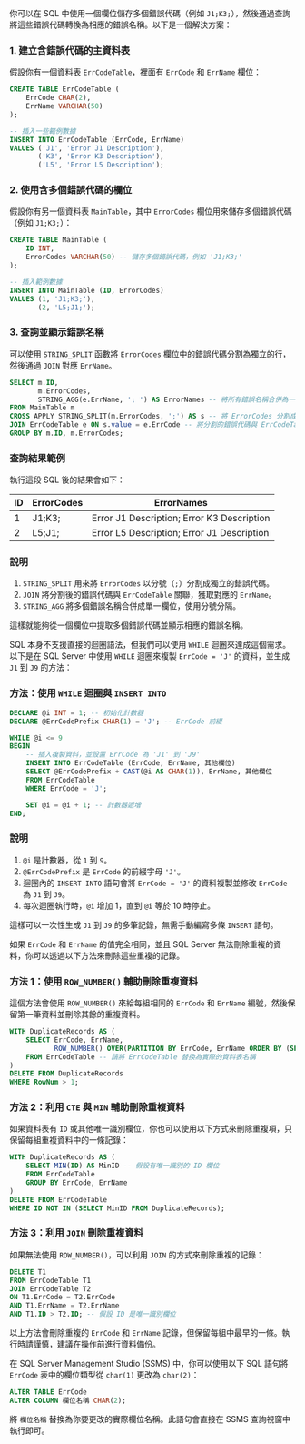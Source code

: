 你可以在 SQL 中使用一個欄位儲存多個錯誤代碼（例如 `J1;K3;`），然後通過查詢將這些錯誤代碼轉換為相應的錯誤名稱。以下是一個解決方案：

### 1. 建立含錯誤代碼的主資料表
假設你有一個資料表 `ErrCodeTable`，裡面有 `ErrCode` 和 `ErrName` 欄位：

```sql
CREATE TABLE ErrCodeTable (
    ErrCode CHAR(2),
    ErrName VARCHAR(50)
);

-- 插入一些範例數據
INSERT INTO ErrCodeTable (ErrCode, ErrName)
VALUES ('J1', 'Error J1 Description'),
       ('K3', 'Error K3 Description'),
       ('L5', 'Error L5 Description');
```

### 2. 使用含多個錯誤代碼的欄位
假設你有另一個資料表 `MainTable`，其中 `ErrorCodes` 欄位用來儲存多個錯誤代碼（例如 `J1;K3;`）：

```sql
CREATE TABLE MainTable (
    ID INT,
    ErrorCodes VARCHAR(50) -- 儲存多個錯誤代碼，例如 'J1;K3;'
);

-- 插入範例數據
INSERT INTO MainTable (ID, ErrorCodes)
VALUES (1, 'J1;K3;'),
       (2, 'L5;J1;');
```

### 3. 查詢並顯示錯誤名稱
可以使用 `STRING_SPLIT` 函數將 `ErrorCodes` 欄位中的錯誤代碼分割為獨立的行，然後通過 `JOIN` 對應 `ErrName`。

```sql
SELECT m.ID,
       m.ErrorCodes,
       STRING_AGG(e.ErrName, '; ') AS ErrorNames -- 將所有錯誤名稱合併為一個欄位
FROM MainTable m
CROSS APPLY STRING_SPLIT(m.ErrorCodes, ';') AS s -- 將 ErrorCodes 分割成單獨的錯誤代碼
JOIN ErrCodeTable e ON s.value = e.ErrCode -- 將分割的錯誤代碼與 ErrCodeTable 關聯
GROUP BY m.ID, m.ErrorCodes;
```

### 查詢結果範例
執行這段 SQL 後的結果會如下：

| ID  | ErrorCodes | ErrorNames                        |
|-----|------------|-----------------------------------|
| 1   | J1;K3;     | Error J1 Description; Error K3 Description |
| 2   | L5;J1;     | Error L5 Description; Error J1 Description |

### 說明
1. `STRING_SPLIT` 用來將 `ErrorCodes` 以分號（`;`）分割成獨立的錯誤代碼。
2. `JOIN` 將分割後的錯誤代碼與 `ErrCodeTable` 關聯，獲取對應的 `ErrName`。
3. `STRING_AGG` 將多個錯誤名稱合併成單一欄位，使用分號分隔。

這樣就能夠從一個欄位中提取多個錯誤代碼並顯示相應的錯誤名稱。

SQL 本身不支援直接的迴圈語法，但我們可以使用 `WHILE` 迴圈來達成這個需求。以下是在 SQL Server 中使用 `WHILE` 迴圈來複製 `ErrCode = 'J'` 的資料，並生成 `J1` 到 `J9` 的方法：

### 方法：使用 `WHILE` 迴圈與 `INSERT INTO`

```sql
DECLARE @i INT = 1; -- 初始化計數器
DECLARE @ErrCodePrefix CHAR(1) = 'J'; -- ErrCode 前綴

WHILE @i <= 9
BEGIN
    -- 插入複製資料，並設置 ErrCode 為 'J1' 到 'J9'
    INSERT INTO ErrCodeTable (ErrCode, ErrName, 其他欄位)
    SELECT @ErrCodePrefix + CAST(@i AS CHAR(1)), ErrName, 其他欄位
    FROM ErrCodeTable
    WHERE ErrCode = 'J';

    SET @i = @i + 1; -- 計數器遞增
END;
```

### 說明
1. `@i` 是計數器，從 `1` 到 `9`。
2. `@ErrCodePrefix` 是 `ErrCode` 的前綴字母 `'J'`。
3. 迴圈內的 `INSERT INTO` 語句會將 `ErrCode = 'J'` 的資料複製並修改 `ErrCode` 為 `J1` 到 `J9`。
4. 每次迴圈執行時，`@i` 增加 1，直到 `@i` 等於 10 時停止。

這樣可以一次性生成 `J1` 到 `J9` 的多筆記錄，無需手動編寫多條 `INSERT` 語句。

如果 `ErrCode` 和 `ErrName` 的值完全相同，並且 SQL Server 無法刪除重複的資料，你可以透過以下方法來刪除這些重複的記錄。

### 方法 1：使用 `ROW_NUMBER()` 輔助刪除重複資料

這個方法會使用 `ROW_NUMBER()` 來給每組相同的 `ErrCode` 和 `ErrName` 編號，然後保留第一筆資料並刪除其餘的重複資料。

```sql
WITH DuplicateRecords AS (
    SELECT ErrCode, ErrName,
           ROW_NUMBER() OVER(PARTITION BY ErrCode, ErrName ORDER BY (SELECT NULL)) AS RowNum
    FROM ErrCodeTable -- 請將 ErrCodeTable 替換為實際的資料表名稱
)
DELETE FROM DuplicateRecords
WHERE RowNum > 1;
```

### 方法 2：利用 `CTE` 與 `MIN` 輔助刪除重複資料

如果資料表有 `ID` 或其他唯一識別欄位，你也可以使用以下方式來刪除重複項，只保留每組重複資料中的一條記錄：

```sql
WITH DuplicateRecords AS (
    SELECT MIN(ID) AS MinID -- 假設有唯一識別的 ID 欄位
    FROM ErrCodeTable
    GROUP BY ErrCode, ErrName
)
DELETE FROM ErrCodeTable
WHERE ID NOT IN (SELECT MinID FROM DuplicateRecords);
```

### 方法 3：利用 `JOIN` 刪除重複資料

如果無法使用 `ROW_NUMBER()`，可以利用 `JOIN` 的方式來刪除重複的記錄：

```sql
DELETE T1
FROM ErrCodeTable T1
JOIN ErrCodeTable T2
ON T1.ErrCode = T2.ErrCode
AND T1.ErrName = T2.ErrName
AND T1.ID > T2.ID; -- 假設 ID 是唯一識別欄位
```

以上方法會刪除重複的 `ErrCode` 和 `ErrName` 記錄，但保留每組中最早的一條。執行時請謹慎，建議在操作前進行資料備份。

在 SQL Server Management Studio (SSMS) 中，你可以使用以下 SQL 語句將 `ErrCode` 表中的欄位類型從 `char(1)` 更改為 `char(2)`：

```sql
ALTER TABLE ErrCode
ALTER COLUMN 欄位名稱 CHAR(2);
```

將 `欄位名稱` 替換為你要更改的實際欄位名稱。此語句會直接在 SSMS 查詢視窗中執行即可。